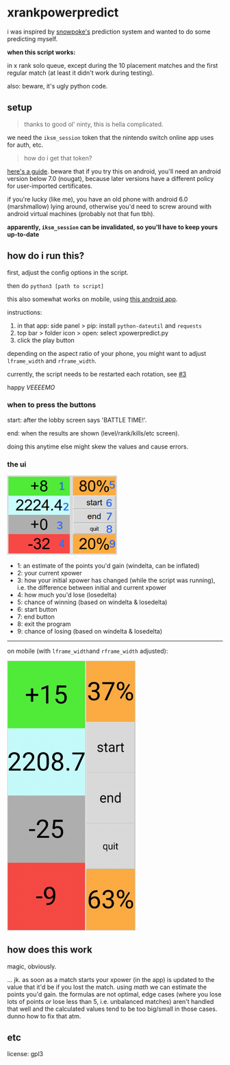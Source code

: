 # xrankpowerpredict

i was inspired by [snowpoke's](https://www.twitch.tv/snowpoke) prediction system and wanted to do some predicting myself.

**when this script works:**

in x rank solo queue, except during the 10 placement matches and the first regular match (at least it didn't work during testing).

also: beware, it's ugly python code.

## setup

> thanks to good ol' ninty, this is hella complicated.

we need the `iksm_session` token that the nintendo switch online app uses for auth, etc.

> how do i get that token?

[here's a guide](https://github.com/frozenpandaman/splatnet2statink/wiki/mitmproxy-instructions). beware that if you try this on android, you'll need an android version below 7.0 (nougat), because later versions have a different policy for user-imported certificates.

if you're lucky (like me), you have an old phone with android 6.0 (marshmallow) lying around, otherwise you'd need to screw around with android virtual machines (probably not that fun tbh).

**apparently, `iksm_session` can be invalidated, so you'll have to keep yours up-to-date**

## how do i run this?

first, adjust the config options in the script.

then do `python3 [path to script]`

this also somewhat works on mobile, using [this android app](https://play.google.com/store/apps/details?id=ru.iiec.pydroid3).

instructions:

1. in that app: side panel > pip: install `python-dateutil` and `requests`
2. top bar > folder icon > open: select xpowerpredict.py
3. click the play button

depending on the aspect ratio of your phone, you might want to adjust `lframe_width` and `rframe_width`.

currently, the script needs to be restarted each rotation, see [#3](https://github.com/hyphenc/xpowerpredict/issues/3)

happy _VEEEEMO_

### when to press the buttons
start: after the lobby screen says 'BATTLE TIME!'.

end: when the results are shown (level/rank/kills/etc screen).

doing this anytime else might skew the values and cause errors.

### the ui
<img src="screenshot.png" width="257" alt="screenshot"/>

* 1: an estimate of the points you'd gain (windelta, can be inflated)
* 2: your current xpower
* 3: how your initial xpower has changed (while the script was running), i.e. the difference between initial and current xpower
* 4: how much you'd lose (losedelta)
* 5: chance of winning (based on windelta & losedelta)
* 6: start button
* 7: end button
* 8: exit the program
* 9: chance of losing (based on windelta & losedelta)

---

on mobile (with `lframe_width`and `rframe_width` adjusted):

<img src="screenshot-mobile.png" width="300" alt="screenshot (mobile)"/>

## how does this work

magic, obviously.

... jk. as soon as a match starts your xpower (in the app) is updated to the value that it'd be if you lost the match.
using _math_ we can estimate the points you'd gain.
the formulas are not optimal, edge cases (where you lose lots of points _or_ lose less than 5, i.e. unbalanced matches) aren't handled that well and the calculated values tend to be too big/small in those cases. dunno how to fix that atm.

## etc

license: gpl3

